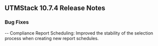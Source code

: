 ## UTMStack 10.7.4 Release Notes


### Bug Fixes
-- Compliance Report Scheduling: Improved the stability of the selection process when creating new report schedules.